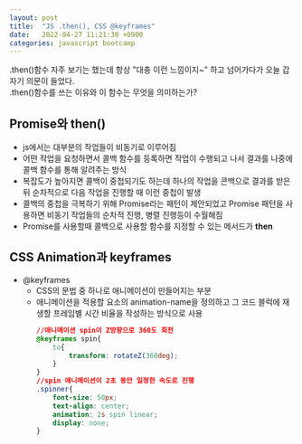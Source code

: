 ```yaml
---
layout: post
title:  "JS .then(), CSS @keyframes"
date:   2022-04-27 11:21:30 +0900
categories: javascript bootcamp
---
```


.then()함수 자주 보기는 했는데 항상 "대충 이런 느낌이지~" 하고 넘어가다가 오늘 갑자기 의문이 들었다.  
.then()함수를 쓰는 이유와 이 함수는 무엇을 의미하는가?

## Promise와 then()
- js에서는 대부분의 작업들이 비동기로 이루어짐
- 어떤 작업을 요청하면서 콜백 함수를 등록하면 작업이 수행되고 나서 결과를 나중에 콜백 함수를 통해 알려주는 방식
- 복잡도가 높아지면 콜백이 중첩되기도 하는데 하나의 작업을 콘백으로 결과를 받은 뒤 순차적으로 다음 작업을 진행할 때 이런 중첩이 발생
- 콜백의 중첩을 극복하기 위해 Promise라는 패턴이 제안되었고 Promise 패턴을 사용하면 비동기 작업들의 순차적 진행, 병렬 진행등이 수월해짐
- Promise를 사용할때 콜백으로 사용할 함수를 지정할 수 있는 메서드가 **then**

## CSS Animation과 keyframes
- @keyframes
  - CSS의 문법 중 하나로 애니메이션이 만들어지는 부분
  - 애니메이션을 적용할 요소의 animation-name을 정의하고 그 코드 블럭에 재생할 프레임별 시간 비율을 작성하는 방식으로 사용
    ```css
    //애니메이션 spin이 Z방향으로 360도 회전
    @keyframes spin{
        to{
            transform: rotateZ(360deg);
        }
    }
    //spin 애니메이션이 2초 동안 일정한 속도로 진행
    .spinner{
        font-size: 50px;
        text-align: center;
        animation: 2s spin linear;
        display: none;
    }
    ```